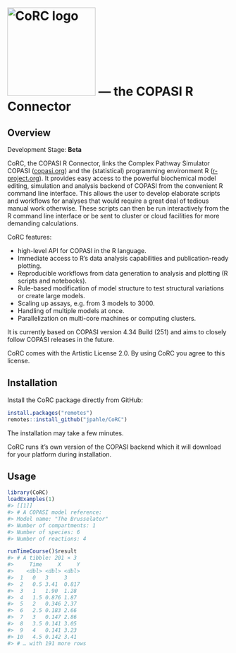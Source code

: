 
# <img src="man/figures/logo.png" alt="CoRC logo" width="200"> — the <b>CO</b>PASI <b>R</b> <b>C</b>onnector

## Overview

Development Stage: **Beta**

CoRC, the COPASI R Connector, links the Complex Pathway Simulator COPASI
([copasi.org](http://copasi.org)) and the (statistical) programming
environment R ([r-project.org](http://r-project.org)). It provides easy
access to the powerful biochemical model editing, simulation and
analysis backend of COPASI from the convenient R command line interface.
This allows the user to develop elaborate scripts and workflows for
analyses that would require a great deal of tedious manual work
otherwise. These scripts can then be run interactively from the R
command line interface or be sent to cluster or cloud facilities for
more demanding calculations.

CoRC features:

- high-level API for COPASI in the R language.
- Immediate access to R’s data analysis capabilities and
  publication-ready plotting.
- Reproducible workflows from data generation to analysis and plotting
  (R scripts and notebooks).
- Rule-based modification of model structure to test structural
  variations or create large models.
- Scaling up assays, e.g. from 3 models to 3000.
- Handling of multiple models at once.
- Parallelization on multi-core machines or computing clusters.

It is currently based on COPASI version 4.34 Build (251) and aims to
closely follow COPASI releases in the future.

CoRC comes with the Artistic License 2.0. By using CoRC you agree to
this license.

## Installation

Install the CoRC package directly from GitHub:

``` r
install.packages("remotes")
remotes::install_github("jpahle/CoRC")
```

The installation may take a few minutes.

CoRC runs it’s own version of the COPASI backend which it will download
for your platform during installation.

## Usage

``` r
library(CoRC)
loadExamples(1)
#> [[1]]
#> # A COPASI model reference:
#> Model name: "The Brusselator"
#> Number of compartments: 1
#> Number of species: 6
#> Number of reactions: 4

runTimeCourse()$result
#> # A tibble: 201 × 3
#>     Time     X     Y
#>    <dbl> <dbl> <dbl>
#>  1   0   3     3    
#>  2   0.5 3.41  0.817
#>  3   1   1.90  1.28 
#>  4   1.5 0.876 1.87 
#>  5   2   0.346 2.37 
#>  6   2.5 0.183 2.66 
#>  7   3   0.147 2.86 
#>  8   3.5 0.141 3.05 
#>  9   4   0.141 3.23 
#> 10   4.5 0.142 3.41 
#> # … with 191 more rows
```
